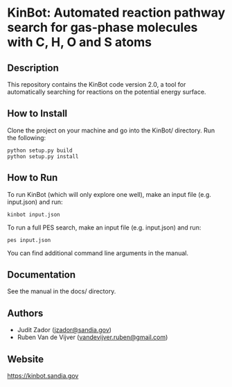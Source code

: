 # KinBot: Automated reaction pathway search for gas-phase molecules with C, H, O and S atoms

## Description
This repository contains the KinBot code version 2.0,
a tool for automatically searching for reactions on the potential energy surface.

## How to Install
Clone the project on your machine and go into the KinBot/ directory. Run the following:

    python setup.py build
    python setup.py install

## How to Run
To run KinBot (which will only explore one well), make an input file (e.g. input.json) and run:

    kinbot input.json

To run a full PES search, make an input file (e.g. input.json) and run:

    pes input.json

You can find additional command line arguments in the manual. 

## Documentation
See the manual in the docs/ directory. 

## Authors
* Judit Zador (jzador@sandia.gov)
* Ruben Van de Vijver (vandevijver.ruben@gmail.com)

## Website
https://kinbot.sandia.gov

